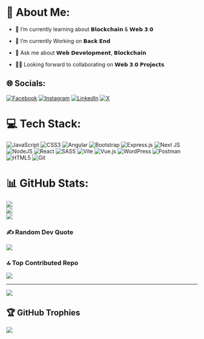 # 💫 About Me:

- 🌱 I’m currently learning about 𝗕𝗹𝗼𝗰𝗸𝗰𝗵𝗮𝗶𝗻 & 𝗪𝗲𝗯 𝟯.𝟬

- 🔭  I’m currently Working on 𝗕𝗮𝗰𝗸 𝗘𝗻𝗱

- 💬 Ask me about 𝗪𝗲𝗯 𝗗𝗲𝘃𝗲𝗹𝗼𝗽𝗺𝗲𝗻𝘁, 𝗕𝗹𝗼𝗰𝗸𝗰𝗵𝗮𝗶𝗻

- 👨‍💻 Looking forward to collaborating on 𝗪𝗲𝗯 𝟯.𝟬 𝗣𝗿𝗼𝗷𝗲𝗰𝘁𝘀


## 🌐 Socials:
[![Facebook](https://img.shields.io/badge/Facebook-%231877F2.svg?logo=Facebook&logoColor=white)](https://facebook.com/syed.husnain.1297943) [![Instagram](https://img.shields.io/badge/Instagram-%23E4405F.svg?logo=Instagram&logoColor=white)](https://instagram.com/muhammad_hasnain43/) [![LinkedIn](https://img.shields.io/badge/LinkedIn-%230077B5.svg?logo=linkedin&logoColor=white)](https://linkedin.com/in/muhammad-hasnain-914a8b29b/) [![X](https://img.shields.io/badge/X-black.svg?logo=X&logoColor=white)](https://x.com/SMhasnain43) 

# 💻 Tech Stack:
![JavaScript](https://img.shields.io/badge/javascript-%23323330.svg?style=for-the-badge&logo=javascript&logoColor=%23F7DF1E) ![CSS3](https://img.shields.io/badge/css3-%231572B6.svg?style=for-the-badge&logo=css3&logoColor=white) ![Angular](https://img.shields.io/badge/angular-%23DD0031.svg?style=for-the-badge&logo=angular&logoColor=white) ![Bootstrap](https://img.shields.io/badge/bootstrap-%238511FA.svg?style=for-the-badge&logo=bootstrap&logoColor=white) ![Express.js](https://img.shields.io/badge/express.js-%23404d59.svg?style=for-the-badge&logo=express&logoColor=%2361DAFB) ![Next JS](https://img.shields.io/badge/Next-black?style=for-the-badge&logo=next.js&logoColor=white) ![NodeJS](https://img.shields.io/badge/node.js-6DA55F?style=for-the-badge&logo=node.js&logoColor=white) ![React](https://img.shields.io/badge/react-%2320232a.svg?style=for-the-badge&logo=react&logoColor=%2361DAFB) ![SASS](https://img.shields.io/badge/SASS-hotpink.svg?style=for-the-badge&logo=SASS&logoColor=white) ![Vite](https://img.shields.io/badge/vite-%23646CFF.svg?style=for-the-badge&logo=vite&logoColor=white) ![Vue.js](https://img.shields.io/badge/vue.js-%2335495e.svg?style=for-the-badge&logo=vuedotjs&logoColor=%234FC08D) ![WordPress](https://img.shields.io/badge/WordPress-%23117AC9.svg?style=for-the-badge&logo=WordPress&logoColor=white) ![Postman](https://img.shields.io/badge/Postman-FF6C37?style=for-the-badge&logo=postman&logoColor=white) ![HTML5](https://img.shields.io/badge/html5-%23E34F26.svg?style=for-the-badge&logo=html5&logoColor=white) ![Git](https://img.shields.io/badge/git-%23F05033.svg?style=for-the-badge&logo=git&logoColor=white)
# 📊 GitHub Stats:
![](https://github-readme-stats.vercel.app/api?username=smhasnain678&theme=default_repocard&hide_border=false&include_all_commits=false&count_private=false)<br/>
![](https://github-readme-streak-stats.herokuapp.com/?user=smhasnain678&theme=default_repocard&hide_border=false)<br/>
![](https://github-readme-stats.vercel.app/api/top-langs/?username=smhasnain678&theme=default_repocard&hide_border=false&include_all_commits=false&count_private=false&layout=compact)

### ✍️ Random Dev Quote
![](https://quotes-github-readme.vercel.app/api?type=horizontal&theme=radical)

### 🔝 Top Contributed Repo
![](https://github-contributor-stats.vercel.app/api?username=smhasnain678&limit=5&theme=dark&combine_all_yearly_contributions=true)

---
[![](https://visitcount.itsvg.in/api?id=smhasnain678&icon=0&color=0)](https://visitcount.itsvg.in)

<!-- Proudly created with GPRM ( https://gprm.itsvg.in ) -->

## 🏆 GitHub Trophies
![](https://github-profile-trophy.vercel.app/?username=smhasnain678&theme=default_repocard&no-frame=false&no-bg=false&margin-w=4)
